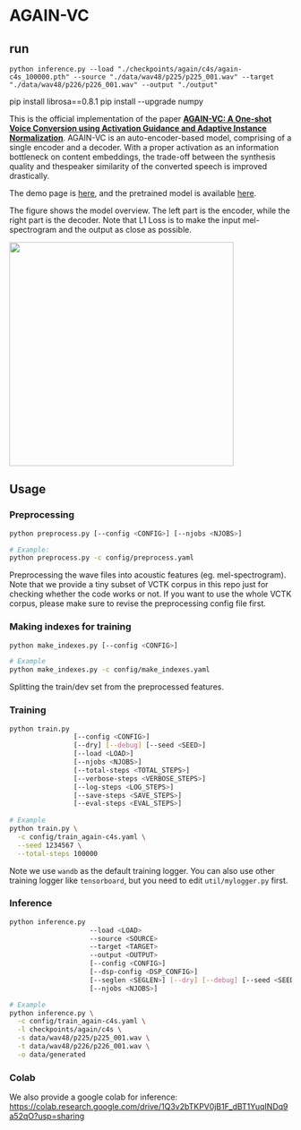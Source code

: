 # AGAIN-VC

## run

```commandline
python inference.py --load "./checkpoints/again/c4s/again-c4s_100000.pth" --source "./data/wav48/p225/p225_001.wav" --target "./data/wav48/p226/p226_001.wav" --output "./output"
```

pip install librosa==0.8.1
pip install --upgrade numpy



This is the official implementation of the paper [**AGAIN-VC: A One-shot Voice Conversion using Activation Guidance and Adaptive Instance Normalization**](https://arxiv.org/abs/2011.00316).
AGAIN-VC is an auto-encoder-based model, comprising of a single encoder and a decoder. With a proper activation as an information bottleneck on content embeddings, the trade-off between the synthesis quality and thespeaker similarity of the converted speech is improved drastically. 

The demo page is [here](https://kimythanly.github.io/AGAIN-VC-demo/), and the pretrained model is available [here](https://drive.google.com/drive/folders/1qxVVS07VWdp1Kwsf-XI7TyD0fowA7bGp?usp=sharing).

The figure shows the model overview. The left part is the encoder, while the right part is the decoder. Note that L1 Loss is to make the input mel-spectrogram and the output as close as possible.

<img src="https://github.com/KimythAnly/AGAIN-VC/blob/main/model.png" width="400">

## Usage
### Preprocessing
```bash
python preprocess.py [--config <CONFIG>] [--njobs <NJOBS>]

# Example:
python preprocess.py -c config/preprocess.yaml
```
Preprocessing the wave files into acoustic features (eg. mel-spectrogram).
Note that we provide a tiny subset of VCTK corpus in this repo just for checking whether the code works or not. If you want to use the whole VCTK corpus, please make sure to revise the preprocessing config file first.

### Making indexes for training
```bash
python make_indexes.py [--config <CONFIG>]

# Example
python make_indexes.py -c config/make_indexes.yaml
```
Splitting the train/dev set from the preprocessed features.

### Training
```bash
python train.py 
                [--config <CONFIG>]
                [--dry] [--debug] [--seed <SEED>]
                [--load <LOAD>]
                [--njobs <NJOBS>] 
                [--total-steps <TOTAL_STEPS>]
                [--verbose-steps <VERBOSE_STEPS>] 
                [--log-steps <LOG_STEPS>]
                [--save-steps <SAVE_STEPS>]
                [--eval-steps <EVAL_STEPS>]
                
# Example
python train.py \
  -c config/train_again-c4s.yaml \
  --seed 1234567 \
  --total-steps 100000
```
Note we use `wandb` as the default training logger. You can also use other training logger like `tensorboard`, but you need to edit `util/mylogger.py` first.

### Inference
```bash
python inference.py
                    --load <LOAD>
                    --source <SOURCE>
                    --target <TARGET>
                    --output <OUTPUT>
                    [--config <CONFIG>]
                    [--dsp-config <DSP_CONFIG>]
                    [--seglen <SEGLEN>] [--dry] [--debug] [--seed <SEED>]
                    [--njobs <NJOBS>]

# Example
python inference.py \
  -c config/train_again-c4s.yaml \
  -l checkpoints/again/c4s \
  -s data/wav48/p225/p225_001.wav \
  -t data/wav48/p226/p226_001.wav \
  -o data/generated
```

### Colab
We also provide a google colab for inference:
https://colab.research.google.com/drive/1Q3v2bTKPV0jB1F_dBT1YuqINDq9a52qO?usp=sharing
